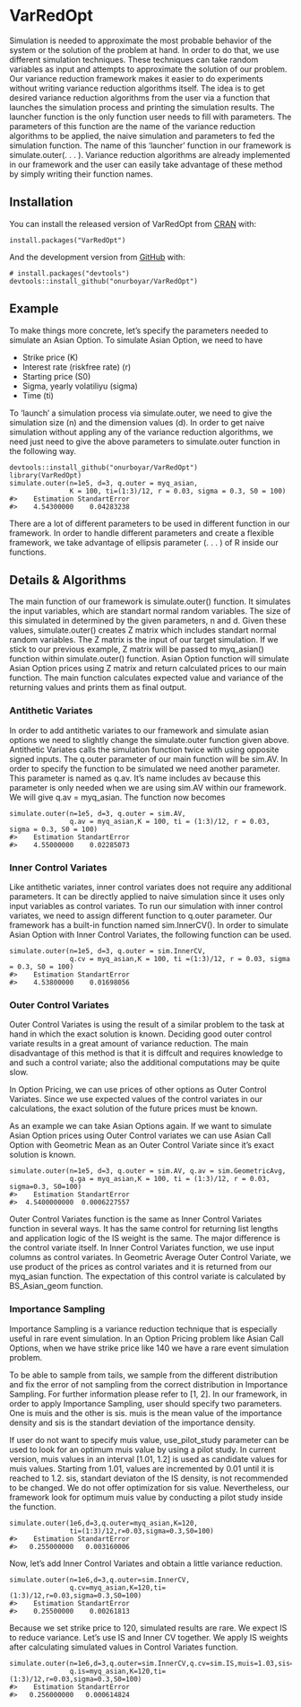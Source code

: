 
<!-- README.md is generated from README.Rmd. Please edit that file -->

VarRedOpt
=========

<!-- badges: start -->
<!-- badges: end -->

Simulation is needed to approximate the most probable behavior of the
system or the solution of the problem at hand. In order to do that, we
use different simulation techniques. These techniques can take random
variables as input and attempts to approximate the solution of our
problem. Our variance reduction framework makes it easier to do
experiments without writing variance reduction algorithms itself. The
idea is to get desired variance reduction algorithms from the user via a
function that launches the simulation process and printing the
simulation results. The launcher function is the only function user
needs to fill with parameters. The parameters of this function are the
name of the variance reduction algorithms to be applied, the naive
simulation and parameters to fed the simulation function. The name of
this ‘launcher’ function in our framework is simulate.outer(. . . ).
Variance reduction algorithms are already implemented in our framework
and the user can easily take advantage of these method by simply writing
their function names.

Installation
------------

You can install the released version of VarRedOpt from
[CRAN](https://CRAN.R-project.org) with:

    install.packages("VarRedOpt")

And the development version from [GitHub](https://github.com/) with:

    # install.packages("devtools")
    devtools::install_github("onurboyar/VarRedOpt")

Example
-------

To make things more concrete, let’s specify the parameters needed to
simulate an Asian Option. To simulate Asian Option, we need to have

-   Strike price (K)
-   Interest rate (riskfree rate) (r)
-   Starting price (S0)
-   Sigma, yearly volatiliyu (sigma)
-   Time (ti)

To ‘launch’ a simulation process via simulate.outer, we need to give the
simulation size (n) and the dimension values (d). In order to get naive
simulation without appling any of the variance reduction algorithms, we
need just need to give the above parameters to simulate.outer function
in the following way.

    devtools::install_github("onurboyar/VarRedOpt")
    library(VarRedOpt)
    simulate.outer(n=1e5, d=3, q.outer = myq_asian,
                   K = 100, ti=(1:3)/12, r = 0.03, sigma = 0.3, S0 = 100)
    #>    Estimation StandartError 
    #>    4.54300000    0.04283238

There are a lot of different parameters to be used in different function
in our framework. In order to handle different parameters and create a
flexible framework, we take advantage of ellipsis parameter (. . . ) of
R inside our functions.

Details & Algorithms
--------------------

The main function of our framework is simulate.outer() function. It
simulates the input variables, which are standart normal random
variables. The size of this simulated in determined by the given
parameters, n and d. Given these values, simulate.outer() creates Z
matrix which includes standart normal random variables. The Z matrix is
the input of our target simulation. If we stick to our previous example,
Z matrix will be passed to myq\_asian() function within simulate.outer()
function. Asian Option function will simulate Asian Option prices using
Z matrix and return calculated prices to our main function. The main
function calculates expected value and variance of the returning values
and prints them as final output.

### Antithetic Variates

In order to add antithetic variates to our framework and simulate asian
options we need to slightly change the simulate.outer function given
above. Antithetic Variates calls the simulation function twice with
using opposite signed inputs. The q.outer parameter of our main function
will be sim.AV. In order to specify the function to be simulated we need
another parameter. This parameter is named as q.av. It’s name includes
av because this parameter is only needed when we are using sim.AV within
our framework. We will give q.av = myq\_asian. The function now becomes

    simulate.outer(n=1e5, d=3, q.outer = sim.AV, 
                   q.av = myq_asian,K = 100, ti = (1:3)/12, r = 0.03, sigma = 0.3, S0 = 100)
    #>    Estimation StandartError 
    #>    4.55000000    0.02285073

### Inner Control Variates

Like antithetic variates, inner control variates does not require any
additional parameters. It can be directly applied to naive simulation
since it uses only input variables as control variates. To run our
simulation with inner control variates, we need to assign different
function to q.outer parameter. Our framework has a built-in function
named sim.InnerCV(). In order to simulate Asian Option with Inner
Control Variates, the following function can be used.

    simulate.outer(n=1e5, d=3, q.outer = sim.InnerCV, 
                   q.cv = myq_asian,K = 100, ti =(1:3)/12, r = 0.03, sigma = 0.3, S0 = 100)
    #>    Estimation StandartError 
    #>    4.53800000    0.01698056

### Outer Control Variates

Outer Control Variates is using the result of a similar problem to the
task at hand in which the exact solution is known. Deciding good outer
control variate results in a great amount of variance reduction. The
main disadvantage of this method is that it is diffcult and requires
knowledge to and such a control variate; also the additional
computations may be quite slow.

In Option Pricing, we can use prices of other options as Outer Control
Variates. Since we use expected values of the control variates in our
calculations, the exact solution of the future prices must be known.

As an example we can take Asian Options again. If we want to simulate
Asian Option prices using Outer Control variates we can use Asian Call
Option with Geometric Mean as an Outer Control Variate since it’s exact
solution is known.

    simulate.outer(n=1e5, d=3, q.outer = sim.AV, q.av = sim.GeometricAvg, 
                   q.ga = myq_asian,K = 100, ti = (1:3)/12, r = 0.03, sigma=0.3, S0=100)
    #>    Estimation StandartError 
    #>  4.5400000000  0.0006227557

Outer Control Variates function is the same as Inner Control Variates
function in several ways. It has the same control for returning list
lengths and application logic of the IS weight is the same. The major
difference is the control variate itself. In Inner Control Variates
function, we use input columns as control variates. In Geometric Average
Outer Control Variate, we use product of the prices as control variates
and it is returned from our myq\_asian function. The expectation of this
control variate is calculated by BS\_Asian\_geom function.

### Importance Sampling

Importance Sampling is a variance reduction technique that is especially
useful in rare event simulation. In an Option Pricing problem like Asian
Call Options, when we have strike price like 140 we have a rare event
simulation problem.

To be able to sample from tails, we sample from the different
distribution and fix the error of not sampling from the correct
distribution in Importance Sampling. For further information please
refer to \[1, 2\]. In our framework, in order to apply Importance
Sampling, user should specify two parameters. One is muis and the other
is sis. muis is the mean value of the importance density and sis is the
standart deviation of the importance density.

If user do not want to specify muis value, use\_pilot\_study parameter
can be used to look for an optimum muis value by using a pilot study. In
current version, muis values in an interval \[1.01, 1.2\] is used as
candidate values for muis values. Starting from 1.01, values are
incremented by 0.01 until it is reached to 1.2. sis, standart deviaton
of the IS density, is not recommended to be changed. We do not offer
optimization for sis value. Nevertheless, our framework look for optimum
muis value by conducting a pilot study inside the function.

    simulate.outer(1e6,d=3,q.outer=myq_asian,K=120,
                   ti=(1:3)/12,r=0.03,sigma=0.3,S0=100)
    #>    Estimation StandartError 
    #>   0.255000000   0.003160006

Now, let’s add Inner Control Variates and obtain a little variance
reduction.

    simulate.outer(n=1e6,d=3,q.outer=sim.InnerCV,
                   q.cv=myq_asian,K=120,ti=(1:3)/12,r=0.03,sigma=0.3,S0=100)
    #>    Estimation StandartError 
    #>    0.25500000    0.00261813

Because we set strike price to 120, simulated results are rare. We
expect IS to reduce variance. Let’s use IS and Inner CV together. We
apply IS weights after calculating simulated values in Control Variates
function.

    simulate.outer(n=1e6,d=3,q.outer=sim.InnerCV,q.cv=sim.IS,muis=1.03,sis=1,
                   q.is=myq_asian,K=120,ti=(1:3)/12,r=0.03,sigma=0.3,S0=100)
    #>    Estimation StandartError 
    #>   0.256000000   0.000614824
